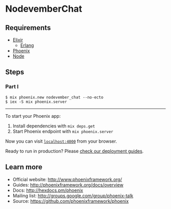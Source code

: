 # NodevemberChat

## Requirements
* [Elixir](http://elixir-lang.org/install.html)
  * [Erlang](https://www.erlang-solutions.com/downloads/download-erlang-otp)
* [Phoenix](http://www.phoenixframework.org/docs/installation)
* [Node](https://nodejs.org/en/download/)

## Steps
### Part I
```
$ mix phoenix.new nodevember_chat --no-ecto
$ iex -S mix phoenix.server
```


---

To start your Phoenix app:

  1. Install dependencies with `mix deps.get`
  2. Start Phoenix endpoint with `mix phoenix.server`

Now you can visit [`localhost:4000`](http://localhost:4000) from your browser.

Ready to run in production? Please [check our deployment guides](http://www.phoenixframework.org/docs/deployment).

## Learn more

  * Official website: http://www.phoenixframework.org/
  * Guides: http://phoenixframework.org/docs/overview
  * Docs: http://hexdocs.pm/phoenix
  * Mailing list: http://groups.google.com/group/phoenix-talk
  * Source: https://github.com/phoenixframework/phoenix
